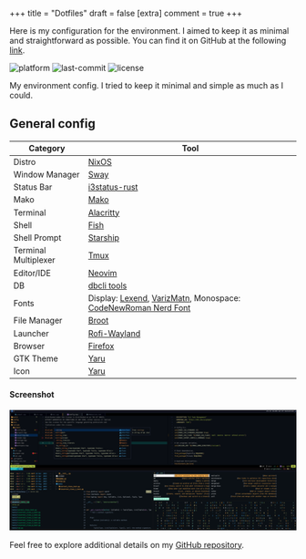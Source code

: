 +++
title = "Dotfiles"
draft = false
[extra]
comment = true
+++

Here is my configuration for the environment. I aimed to keep it as minimal and straightforward as possible.
You can find it on GitHub at the following [link](https://github.com/mortymacs/dotfiles).

<p>
    <img src="https://img.shields.io/badge/platform-NixOS-blue?style=flat-square" alt="platform">
    <img src="https://img.shields.io/github/last-commit/mortymacs/dotfiles?style=flat-square" alt="last-commit">
    <img src="https://img.shields.io/badge/license-Creative%20Commons%20Attribution--ShareAlike%204.0-green?style=flat-square" alt="license">
</p>

My environment config. I tried to keep it minimal and simple as much as I could.

## General config

| Category | Tool |
|----------|------|
| Distro | [NixOS](https://nixos.org/) |
| Window Manager | [Sway](https://github.com/swaywm/sway) |
| Status Bar | [i3status-rust](https://github.com/greshake/i3status-rust) |
| Mako | [Mako](https://github.com/emersion/mako) |
| Terminal | [Alacritty](https://alacritty.org) |
| Shell | [Fish](https://fishshell.com) |
| Shell Prompt | [Starship](https://github.com/starship/starship) |
| Terminal Multiplexer | [Tmux](https://github.com/tmux/tmux) |
| Editor/IDE | [Neovim](https://github.com/neovim/neovim) |
| DB | [dbcli tools](https://github.com/dbcli) |
| Fonts | Display: [Lexend](https://github.com/googlefonts/lexend), [VarizMatn](https://github.com/rastikerdar/vazirmatn), Monospace: [CodeNewRoman Nerd Font](https://www.nerdfonts.com) |
| File Manager | [Broot](https://github.com/Canop/broot) |
| Launcher | [Rofi-Wayland](https://github.com/lbonn/rofi) |
| Browser | [Firefox](https://www.mozilla.org) |
| GTK Theme | [Yaru](https://github.com/ubuntu/yaru) |
| Icon | [Yaru](https://github.com/ubuntu/yaru) |

#### Screenshot

<p align="center">
    <img src="./screenshot.png" class="img-fluid" alt="Screenshot">
</p>

Feel free to explore additional details on my [GitHub repository](https://github.com/mortymacs/dotfiles).
